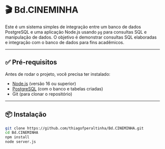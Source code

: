 # 🎬 Bd.CINEMINHA

Este é um sistema simples de integração entre um banco de dados PostgreSQL e uma aplicação Node.js usando `pg` para consultas SQL e manipulação de dados. O objetivo é demonstrar consultas SQL elaboradas e integração com o banco de dados para fins acadêmicos.

---

## ✅ Pré-requisitos

Antes de rodar o projeto, você precisa ter instalado:

- [Node.js](https://nodejs.org/) (versão 16 ou superior)
- [PostgreSQL](https://www.postgresql.org/) (com o banco e tabelas criadas)
- Git (para clonar o repositório)

---

## 📦 Instalação

```bash
git clone https://github.com/thiagofperaltinha/Bd.CINEMINHA.git
cd Bd.CINEMINHA
npm install
node server.js

